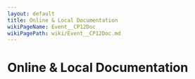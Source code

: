 ```yaml
---
layout: default
title: Online & Local Documentation
wikiPageName: Event__CP12Doc
wikiPagePath: wiki/Event__CP12Doc.md
---
```

# Online & Local Documentation
